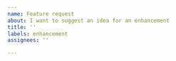 ```yaml
---
name: Feature request
about: I want to suggest an idea for an enhancement
title: ''
labels: enhancement
assignees: ''

---
```



